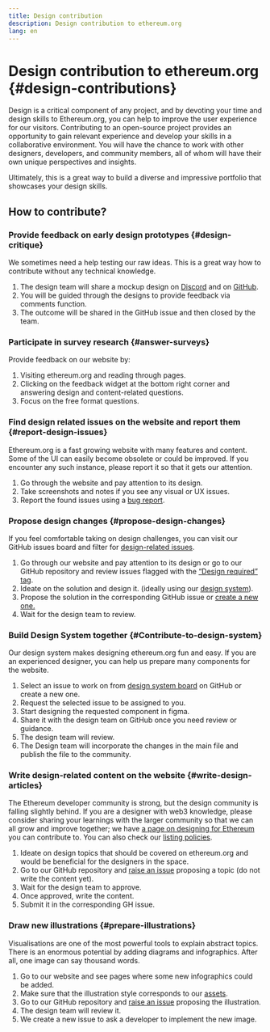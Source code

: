 ```yaml
---
title: Design contribution
description: Design contribution to ethereum.org
lang: en
---
```


# Design contribution to ethereum.org \{#design-contributions}

Design is a critical component of any project, and by devoting your time and design skills to Ethereum.org, you can help to improve the user experience for our visitors. Contributing to an open-source project provides an opportunity to gain relevant experience and develop your skills in a collaborative environment. You will have the chance to work with other designers, developers, and community members, all of whom will have their own unique perspectives and insights.

Ultimately, this is a great way to build a diverse and impressive portfolio that showcases your design skills.

## How to contribute?

### <Emoji text=":one:" size={1} /> Provide feedback on early design prototypes \{#design-critique}

We sometimes need a help testing our raw ideas. This is a great way how to contribute without any technical knowledge.

1. The design team will share a mockup design on [Discord](https://discord.com/invite/ethereum-org) and on [GitHub](https://github.com/ethereum/ethereum-org-website/labels/design%20required%20%F0%9F%8E%A8).
2. You will be guided through the designs to provide feedback via comments function.
3. The outcome will be shared in the GitHub issue and then closed by the team.

### <Emoji text=":two:" size={1} /> Participate in survey research \{#answer-surveys}

Provide feedback on our website by:

1. Visiting ethereum.org and reading through pages.
2. Clicking on the feedback widget at the bottom right corner and answering design and content-related questions.
3. Focus on the free format questions.

### <Emoji text=":three:" size={1} /> Find design related issues on the website and report them \{#report-design-issues}

Ethereum.org is a fast growing website with many features and content. Some of the UI can easily become obsolete or could be improved. If you encounter any such instance, please report it so that it gets our attention.

1. Go through the website and pay attention to its design.
2. Take screenshots and notes if you see any visual or UX issues.
3. Report the found issues using a [bug report](https://github.com/ethereum/ethereum-org-website/issues/new/choose).

### <Emoji text=":four:" size={1} /> Propose design changes \{#propose-design-changes}

If you feel comfortable taking on design challenges, you can visit our GitHub issues board and filter for [design-related issues](https://github.com/ethereum/ethereum-org-website/labels/design%20required%20%F0%9F%8E%A8).

1. Go through our website and pay attention to its design or go to our GitHub repository and review issues flagged with the [“Design required” tag](https://github.com/ethereum/ethereum-org-website/labels/design%20required%20%F0%9F%8E%A8).
2. Ideate on the solution and design it. (ideally using our [design system](https://www.figma.com/community/file/1134414495420383395)).
3. Propose the solution in the corresponding GitHub issue or [create a new one.](https://github.com/ethereum/ethereum-org-website/issues/new?assignees=&labels=feature+%3Asparkles%3A&template=feature_request.yaml&title=Feature+request)
4. Wait for the design team to review.

### <Emoji text=":five:" size={1} /> Build Design System together \{#Contribute-to-design-system}

Our design system makes designing ethereum.org fun and easy. If you are an experienced designer, you can help us prepare many components for the website.

1. Select an issue to work on from [design system board](https://github.com/ethereum/ethereum-org-website/labels/design%20system) on GitHub or create a new one.
2. Request the selected issue to be assigned to you.
3. Start designing the requested component in figma.
4. Share it with the design team on GitHub once you need review or guidance.
5. The design team will review.
6. The Design team will incorporate the changes in the main file and publish the file to the community.

### <Emoji text=":six:" size={1} /> Write design-related content on the website \{#write-design-articles}

The Ethereum developer community is strong, but the design community is falling slightly behind. If you are a designer with web3 knowledge, please consider sharing your learnings with the larger community so that we can all grow and improve together; we have [a page on designing for Ethereum](/developers/docs/design-and-ux/) you can contribute to. You can also check our [listing policies](/contributing/design/adding-design-resources).

1. Ideate on design topics that should be covered on ethereum.org and would be beneficial for the designers in the space.
2. Go to our GitHub repository and [raise an issue](https://github.com/ethereum/ethereum-org-website/issues/new) proposing a topic (do not write the content yet).
3. Wait for the design team to approve.
4. Once approved, write the content.
5. Submit it in the corresponding GH issue.

### <Emoji text=":seven:" size={1} /> Draw new illustrations \{#prepare-illustrations}

Visualisations are one of the most powerful tools to explain abstract topics. There is an enormous potential by adding diagrams and infographics. After all, one image can say thousand words.

1. Go to our website and see pages where some new infographics could be added.
2. Make sure that the illustration style corresponds to our [assets](/assets/).
3. Go to our GitHub repository and [raise an issue](https://github.com/ethereum/ethereum-org-website/issues/new) proposing the illustration.
4. The design team will review it.
5. We create a new issue to ask a developer to implement the new image.
